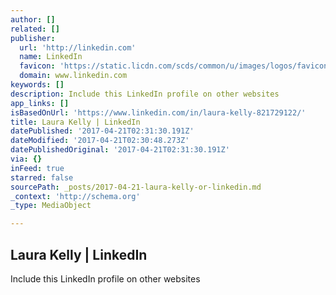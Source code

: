 ```yaml
---
author: []
related: []
publisher:
  url: 'http://linkedin.com'
  name: LinkedIn
  favicon: 'https://static.licdn.com/scds/common/u/images/logos/favicons/v1/favicon.ico'
  domain: www.linkedin.com
keywords: []
description: Include this LinkedIn profile on other websites
app_links: []
isBasedOnUrl: 'https://www.linkedin.com/in/laura-kelly-821729122/'
title: Laura Kelly | LinkedIn
datePublished: '2017-04-21T02:31:30.191Z'
dateModified: '2017-04-21T02:30:48.273Z'
datePublishedOriginal: '2017-04-21T02:31:30.191Z'
via: {}
inFeed: true
starred: false
sourcePath: _posts/2017-04-21-laura-kelly-or-linkedin.md
_context: 'http://schema.org'
_type: MediaObject

---
```

<article style=""><h1>Laura Kelly | LinkedIn</h1><p>Include this LinkedIn profile on other websites</p></article>